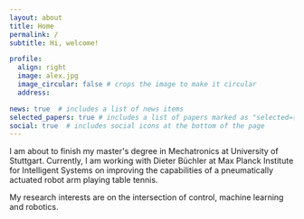 ```yaml
---
layout: about
title: Home
permalink: /
subtitle: Hi, welcome!

profile:
  align: right
  image: alex.jpg
  image_circular: false # crops the image to make it circular
  address:

news: true  # includes a list of news items
selected_papers: true # includes a list of papers marked as "selected={true}"
social: true  # includes social icons at the bottom of the page
---
```


I am about to finish my master's degree in Mechatronics at University of Stuttgart. Currently, I am working with Dieter Büchler at Max Planck Institute for Intelligent Systems on improving the capabilities of a pneumatically actuated robot arm playing table tennis.

My research interests are on the intersection of control, machine learning and robotics.
